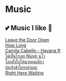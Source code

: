 # Music
## 💕 Music I like 🌸<br> 
[Leave the Door Open](https://www.youtube.com/watch?v=adLGHcj_fmA)<br>
[How Long](https://www.youtube.com/watch?v=CwfoyVa980U)<br>
[Camila Cabello - Havana ft](https://www.youtube.com/watch?v=BQ0mxQXmLsk)<br>
[ไม่เป็นไรเลย Nuvo นูโว](https://www.youtube.com/watch?v=EQfhd5RBrAY)<br>
[โลกทั้งใบให้นายคนเดียว](https://www.youtube.com/watch?v=0Rk3FfHw6QE)<br>
[ผู้หญิงข้าใครอย่าแตะ](https://www.youtube.com/watch?v=MttDhX7n9IQ)<br>
[Right Here Waiting](https://www.youtube.com/watch?v=y2zeudxXjuU)<br>
